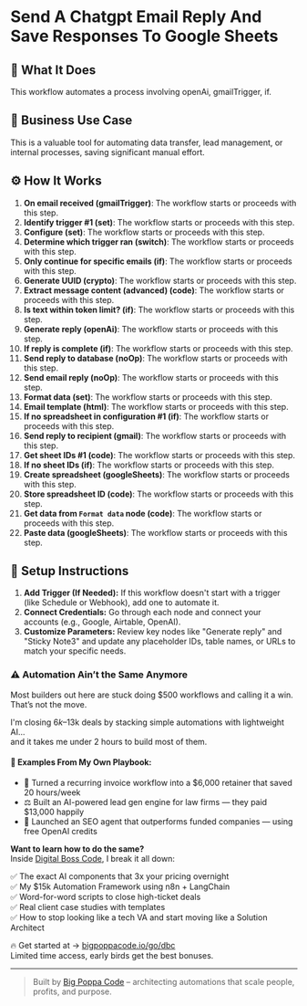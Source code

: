 # Send A Chatgpt Email Reply And Save Responses To Google Sheets

## 🚀 What It Does
This workflow automates a process involving openAi, gmailTrigger, if.

## 💼 Business Use Case
This is a valuable tool for automating data transfer, lead management, or internal processes, saving significant manual effort.

## ⚙️ How It Works
1. **On email received (gmailTrigger)**: The workflow starts or proceeds with this step.
2. **Identify trigger #1 (set)**: The workflow starts or proceeds with this step.
3. **Configure (set)**: The workflow starts or proceeds with this step.
4. **Determine which trigger ran (switch)**: The workflow starts or proceeds with this step.
5. **Only continue for specific emails (if)**: The workflow starts or proceeds with this step.
6. **Generate UUID (crypto)**: The workflow starts or proceeds with this step.
7. **Extract message content (advanced) (code)**: The workflow starts or proceeds with this step.
8. **Is text within token limit? (if)**: The workflow starts or proceeds with this step.
9. **Generate reply (openAi)**: The workflow starts or proceeds with this step.
10. **If reply is complete (if)**: The workflow starts or proceeds with this step.
11. **Send reply to database (noOp)**: The workflow starts or proceeds with this step.
12. **Send email reply (noOp)**: The workflow starts or proceeds with this step.
13. **Format data (set)**: The workflow starts or proceeds with this step.
14. **Email template (html)**: The workflow starts or proceeds with this step.
15. **If no spreadsheet in configuration #1 (if)**: The workflow starts or proceeds with this step.
16. **Send reply to recipient (gmail)**: The workflow starts or proceeds with this step.
17. **Get sheet IDs #1 (code)**: The workflow starts or proceeds with this step.
18. **If no sheet IDs (if)**: The workflow starts or proceeds with this step.
19. **Create spreadsheet (googleSheets)**: The workflow starts or proceeds with this step.
20. **Store spreadsheet ID (code)**: The workflow starts or proceeds with this step.
21. **Get data from `Format data` node (code)**: The workflow starts or proceeds with this step.
22. **Paste data (googleSheets)**: The workflow starts or proceeds with this step.

## 🔧 Setup Instructions
1. **Add Trigger (If Needed):** If this workflow doesn't start with a trigger (like Schedule or Webhook), add one to automate it.
2. **Connect Credentials:** Go through each node and connect your accounts (e.g., Google, Airtable, OpenAI).
3. **Customize Parameters:** Review key nodes like "Generate reply" and "Sticky Note3" and update any placeholder IDs, table names, or URLs to match your specific needs.

### ⚠️ Automation Ain’t the Same Anymore

Most builders out here are stuck doing $500 workflows and calling it a win.  
That’s not the move.  

I'm closing $6k–$13k deals by stacking simple automations with lightweight AI...  
and it takes me under 2 hours to build most of them.

#### 🧠 Examples From My Own Playbook:
- 🔁 Turned a recurring invoice workflow into a $6,000 retainer that saved 20 hours/week  
- ⚖️ Built an AI-powered lead gen engine for law firms — they paid $13,000 happily  
- 🚀 Launched an SEO agent that outperforms funded companies — using free OpenAI credits  

**Want to learn how to do the same?**  
Inside [Digital Boss Code](https://bigpoppacode.io/go/dbc), I break it all down:

✅ The exact AI components that 3x your pricing overnight  
✅ My $15k Automation Framework using n8n + LangChain  
✅ Word-for-word scripts to close high-ticket deals  
✅ Real client case studies with templates  
✅ How to stop looking like a tech VA and start moving like a Solution Architect  

🔥 Get started at → [bigpoppacode.io/go/dbc](https://bigpoppacode.io/go/dbc)  
Limited time access, early birds get the best bonuses.

---

> Built by [Big Poppa Code](https://bigpoppacode.io) – architecting automations that scale people, profits, and purpose.
